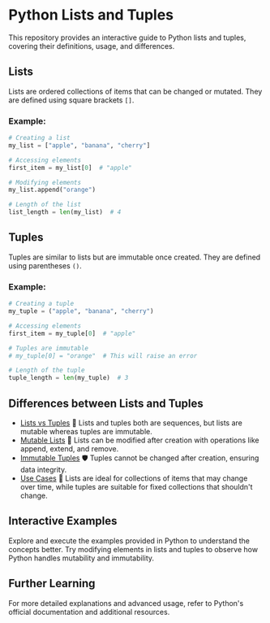 

# Python Lists and Tuples

This repository provides an interactive guide to Python lists and tuples, covering their definitions, usage, and differences.

## Lists

Lists are ordered collections of items that can be changed or mutated. They are defined using square brackets `[]`.

### Example:
```python
# Creating a list
my_list = ["apple", "banana", "cherry"]

# Accessing elements
first_item = my_list[0]  # "apple"

# Modifying elements
my_list.append("orange")

# Length of the list
list_length = len(my_list)  # 4
```

## Tuples

Tuples are similar to lists but are immutable once created. They are defined using parentheses `()`.

### Example:
```python
# Creating a tuple
my_tuple = ("apple", "banana", "cherry")

# Accessing elements
first_item = my_tuple[0]  # "apple"

# Tuples are immutable
# my_tuple[0] = "orange"  # This will raise an error

# Length of the tuple
tuple_length = len(my_tuple)  # 3
```

## Differences between Lists and Tuples

- [Lists vs Tuples](#) 🔄 Lists and tuples both are sequences, but lists are mutable whereas tuples are immutable.
- [Mutable Lists](#) 📝 Lists can be modified after creation with operations like append, extend, and remove.
- [Immutable Tuples](#) 🛡️ Tuples cannot be changed after creation, ensuring data integrity.
- [Use Cases](#) 🧩 Lists are ideal for collections of items that may change over time, while tuples are suitable for fixed collections that shouldn't change.

## Interactive Examples

Explore and execute the examples provided in Python to understand the concepts better. Try modifying elements in lists and tuples to observe how Python handles mutability and immutability.

## Further Learning

For more detailed explanations and advanced usage, refer to Python's official documentation and additional resources.

